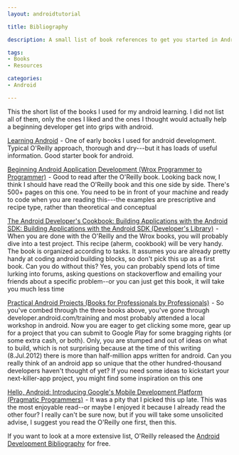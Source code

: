 ```yaml
---
layout: androidtutorial

title: Bibliography

description: A small list of book references to get you started in Android programming

tags:
- Books
- Resources

categories:
- Android

---
```



This the short list of the books I used for my android learning. I did not list all of them, only the ones I liked and the ones I thought would actually help a beginning developer get into grips with android. 

<a href="http://www.amazon.com/gp/product/1449390501/ref=as_li_tf_tl?ie=UTF8&camp=1789&creative=9325&creativeASIN=1449390501&linkCode=as2&tag=thelogboxcom-20">Learning Android</a><img src="http://www.assoc-amazon.com/e/ir?t=thelogboxcom-20&l=as2&o=1&a=1449390501" width="1" height="1" border="0" alt="" style="border:none !important; margin:0px !important;" /> - One of early books I used for android development. Typical O'Reilly approach, thorough and dry---but it has loads of useful information. Good starter book for android. 

<a href="http://www.amazon.com/gp/product/1118017110/ref=as_li_tf_tl?ie=UTF8&camp=1789&creative=9325&creativeASIN=1118017110&linkCode=as2&tag=thelogboxcom-20">Beginning Android Application Development (Wrox Programmer to Programmer)</a><img src="http://www.assoc-amazon.com/e/ir?t=thelogboxcom-20&l=as2&o=1&a=1118017110" width="1" height="1" border="0" alt="" style="border:none !important; margin:0px !important;" /> - Good to read after the O'Reilly book. Looking back now, I think I should have read the O'Reilly book and this one side by side. There's 500+ pages on this one. You need to be in front of your machine and ready to code when you are reading this---the examples are prescriptive and recipe type, rather than theoretical and conceptual

<a href="http://www.amazon.com/gp/product/0321741234/ref=as_li_tf_tl?ie=UTF8&camp=1789&creative=9325&creativeASIN=0321741234&linkCode=as2&tag=thelogboxcom-20">The Android Developer's Cookbook: Building Applications with the Android SDK: Building Applications with the Android SDK (Developer's Library)</a><img src="http://www.assoc-amazon.com/e/ir?t=thelogboxcom-20&l=as2&o=1&a=0321741234" width="1" height="1" border="0" alt="" style="border:none !important; margin:0px !important;" /> - When you are done with the O'Reilly and the Wrox books, you will probably dive into a test project. This recipe (aherm, cookbook) will be very handy. The book is organized according to tasks. It assumes you are already pretty handy at coding android building blocks, so don't pick this up as a first book. Can you do without this? Yes, you can probably spend lots of time lurking into forums, asking questions on stackoverflow and emailing your friends about a specific problem--or you can just get this book, it will take you much less time

<a href="http://www.amazon.com/gp/product/1430232439/ref=as_li_tf_tl?ie=UTF8&camp=1789&creative=9325&creativeASIN=1430232439&linkCode=as2&tag=thelogboxcom-20">Practical Android Projects (Books for Professionals by Professionals)</a><img src="http://www.assoc-amazon.com/e/ir?t=thelogboxcom-20&l=as2&o=1&a=1430232439" width="1" height="1" border="0" alt="" style="border:none !important; margin:0px !important;" /> - So you've combed through the three books above, you've gone through developer.android.com/training and most probably attended a local workshop in android. Now you are eager to get clicking some more, gear up for a project that you can submit to Google Play for some bragging rights (or some extra cash, or both). Only, you are stumped and out of ideas on what to build, which is not surprising because at the time of this writing (8.Jul.2012) there is more than half-million apps written for android. Can you really think of an android app so unique that the other hundred-thousand developers haven't thought of yet? If you need some ideas to kickstart your next-killer-app project, you might find some inspiration on this one

<a href="http://www.amazon.com/gp/product/1934356565/ref=as_li_tf_tl?ie=UTF8&camp=1789&creative=9325&creativeASIN=1934356565&linkCode=as2&tag=thelogboxcom-20">Hello, Android: Introducing Google's Mobile Development Platform (Pragmatic Programmers)</a><img src="http://www.assoc-amazon.com/e/ir?t=thelogboxcom-20&l=as2&o=1&a=1934356565" width="1" height="1" border="0" alt="" style="border:none !important; margin:0px !important;" /> - It was a pity that I picked this up late. This was the most enjoyable read--or maybe I enjoyed it because I already read the other four? I really can't be sure now, but if you will take some unsolicited advise, I suggest you read the O'Reilly one first, then this. 

If you want to look at a more extensive list, O'Reilly released the <a href="http://www.amazon.com/gp/product/B005GMR9S8/ref=as_li_tf_tl?ie=UTF8&camp=1789&creative=9325&creativeASIN=B005GMR9S8&linkCode=as2&tag=thelogboxcom-20">Android Development Bibliography</a><img src="http://www.assoc-amazon.com/e/ir?t=thelogboxcom-20&l=as2&o=1&a=B005GMR9S8" width="1" height="1" border="0" alt="" style="border:none !important; margin:0px !important;" /> for free. 





